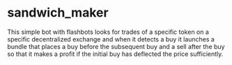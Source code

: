 # sandwich_maker
This simple bot with flashbots looks for trades of a specific token on a specific decentralized exchange and when it detects a buy it launches a bundle that places a buy before the subsequent buy and a sell after the buy so that it makes a profit if the initial buy has deflected the price sufficiently.

